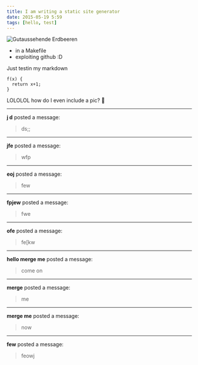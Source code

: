 ```yaml
---
title: I am writing a static site generator
date: 2015-05-19 5:59
tags: [hello, test]
---
```


![Gutaussehende Erdbeeren](http://box.linse.me/pics/erdbeeren.png)

- in a Makefile
- exploiting github :D

Just testin my markdown

    f(x) {
      return x+1;
    }

LOLOLOL how do I even include a pic?
🎂






____

**j d** posted a message:

> ds;;




____

**jfe** posted a message:

> wfp




____

**eoj** posted a message:

> few




____

**fpjew** posted a message:

> fwe





____

**ofe** posted a message:

> fe[kw





____

**hello merge me** posted a message:

> come on





____

**merge** posted a message:

> me





____

**merge me** posted a message:

> now





____

**few** posted a message:

> feowj


